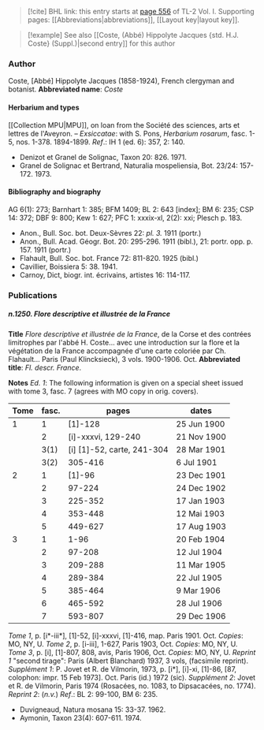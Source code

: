 > [!cite] BHL link: this entry starts at [page 556](https://www.biodiversitylibrary.org/page/33120687) of TL-2 Vol. I.
> Supporting pages: [[Abbreviations|abbreviations]], [[Layout key|layout key]].

> [!example] See also [[Coste, (Abbé) Hippolyte Jacques {std. H.J. Coste} (Suppl.)|second entry]] for this author

### Author

Coste, \[Abbé\] Hippolyte Jacques (1858-1924), French clergyman and botanist. 
**Abbreviated name**: *Coste*

#### Herbarium and types

[[Collection MPU|MPU]], on loan from the Société des sciences, arts et lettres de l'Aveyron. – *Exsiccatae*: with S. Pons, *Herbarium rosarum*, fasc. 1-5, nos. 1-378. 1894-1899.
*Ref*.: IH 1 (ed. 6): 357, 2: 140.
- Denizot et Granel de Solignac, Taxon 20: 826. 1971.
- Granel de Solignac et Bertrand, Naturalia mospeliensia, Bot. 23/24: 157-172. 1973.

#### Bibliography and biography

AG 6(1): 273; Barnhart 1: 385; BFM 1409; BL 2: 643 \[index\]; BM 6: 235; CSP 14: 372; DBF 9: 800; Kew 1: 627; PFC 1: xxxix-xl, 2(2): xxi; Plesch p. 183.
- Anon., Bull. Soc. bot. Deux-Sèvres 22: *pl. 3.* 1911 (portr.)
- Anon., Bull. Acad. Géogr. Bot. 20: 295-296. 1911 (bibl.), 21: portr. opp. p. 157. 1911 (portr.)
- Flahault, Bull. Soc. bot. France 72: 811-820. 1925 (bibl.)
- Cavillier, Boissiera 5: 38. 1941.
- Carnoy, Dict, biogr. int. écrivains, artistes 16: 114-117.

### Publications

##### n.1250. Flore descriptive et illustrée de la France

**Title**
*Flore descriptive et illustrée de la France*, de la Corse et des contrées limitrophes par l'abbé H. Coste... avec une introduction sur la flore et la végétation de la France accompagnée d'une carte coloriée par Ch. Flahault... Paris (Paul Klincksieck), 3 vols. 1900-1906. Oct.
**Abbreviated title**: *Fl. descr. France*.

**Notes**
*Ed. 1*: The following information is given on a special sheet issued with tome 3, fasc. 7 (agrees with MO copy in orig. covers).

|Tome	|fasc.	|pages	|dates|
|---	|---	|---	|---	|
|1	|1	|\[1\]-128	|25 Jun 1900|
|	|2	|\[i\]-xxxvi, 129-240	|21 Nov 1900|
|	|3(1)	|\[i\] \[1\]-52, carte, 241-304	|28 Mar 1901|
|	|3(2)	|305-416	|6 Jul 1901|
|2	|1	|\[1\]-96	|23 Dec 1901|
|	|2	|97-224	|24 Dec 1902|
|	|3	|225-352	|17 Jan 1903|
|	|4	|353-448	|12 Mai 1903|
|	|5	|449-627	|17 Aug 1903|
|3	|1	|1-96	|20 Feb 1904|
|	|2	|97-208	|12 Jul 1904|
|	|3	|209-288	|11 Mar 1905|
|	|4	|289-384	|22 Jul 1905|
|	|5	|385-464	|9 Mar 1906|
|	|6	|465-592	|28 Jul 1906|
|	|7	|593-807	|29 Dec 1906|

*Tome 1*, p. \[i\*-iii\*\], \[1\]-52, \[i\]-xxxvi, \[1\]-416, map. Paris 1901. Oct. *Copies*: MO, NY, U.
*Tome 2*, p. \[i-iii\], 1-627, Paris 1903, Oct. *Copies*: MO, NY, U.
*Tome 3*, p. \[i\], \[1\]-807, 808, avis, Paris 1906, Oct. *Copies*: MO, NY, U.
*Reprint 1* "second tirage": Paris (Albert Blanchard) 1937, 3 vols, (facsimile reprint).
*Supplément 1*: P. Jovet et R. de Vilmorin, 1973, p. \[i\*\], \[i\]-xi, \[1\]-86, \[87, colophon: impr. 15 Feb 1973\]. Oct. Paris (id.) 1972 (sic).
*Supplément 2*: Jovet et R. de Vilmorin, Paris 1974 (Rosacées, no. 1083, to Dipsacacées, no. 1774).
*Reprint 2*: (*n.v.*)
*Ref*.: BL 2: 99-100, BM 6: 235.
- Duvigneaud, Natura mosana 15: 33-37. 1962.
- Aymonin, Taxon 23(4): 607-611. 1974.


